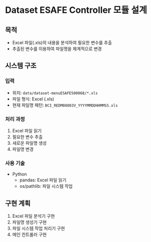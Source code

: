 # Dataset ESAFE Controller 모듈 설계

## 목적
- Excel 파일(.xls)의 내용을 분석하여 필요한 변수를 추출
- 추출된 변수를 이용하여 파일명을 체계적으로 변경

## 시스템 구조

### 입력
- 위치: `data/dataset-menuESAFE500068/*.xls`
- 파일 형식: Excel (.xls)
- 현재 파일명 패턴: `BCI_REDM08003V_YYYYMMDDHHMMSS.xls`

### 처리 과정
1. Excel 파일 읽기
2. 필요한 변수 추출
3. 새로운 파일명 생성
4. 파일명 변경

### 사용 기술
- Python
  - pandas: Excel 파일 읽기
  - os/pathlib: 파일 시스템 작업

## 구현 계획
1. Excel 파일 분석기 구현
2. 파일명 생성기 구현
3. 파일 시스템 작업 처리기 구현
4. 메인 컨트롤러 구현
